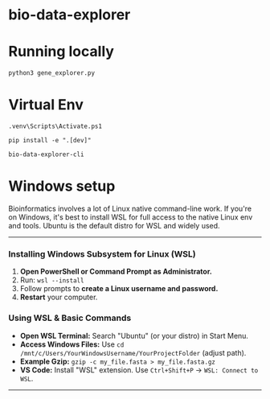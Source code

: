 # bio-data-explorer

# Running locally

```python3 gene_explorer.py```

# Virtual Env

```.venv\Scripts\Activate.ps1```

```pip install -e ".[dev]"```

```bio-data-explorer-cli```

# Windows setup

Bioinformatics involves a lot of Linux native command-line work. If you're on Windows, 
it's best to install WSL for full access to the native Linux env and tools. Ubuntu 
is the default distro for WSL and widely used.

---

### Installing Windows Subsystem for Linux (WSL)

1.  **Open PowerShell or Command Prompt as Administrator.**
2.  Run: `wsl --install`
3.  Follow prompts to **create a Linux username and password.**
4.  **Restart** your computer.

### Using WSL & Basic Commands

* **Open WSL Terminal:** Search "Ubuntu" (or your distro) in Start Menu.
* **Access Windows Files:** Use `cd /mnt/c/Users/YourWindowsUsername/YourProjectFolder` (adjust path).
* **Example Gzip:** `gzip -c my_file.fasta > my_file.fasta.gz`
* **VS Code:** Install "WSL" extension. Use `Ctrl+Shift+P` -> `WSL: Connect to WSL`.

---
